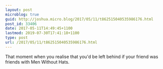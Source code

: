 ```yaml
---
layout: post
microblog: true
guid: http://joshua.micro.blog/2017/05/11/t862515040535986176.html
post_id: 33406
date: 2017-05-11T14:49:45+1100
lastmod: 2019-07-30T17:41:18+1100
type: post
url: /2017/05/11/t862515040535986176.html
---
```

That moment when you realise that you'd be left behind if your friend was friends with Men Without Hats.
